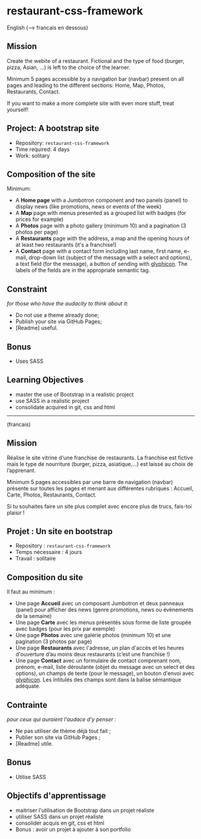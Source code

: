 # restaurant-css-framework

English (--> francais en dessous)

## Mission

Create the webite of a restaurant. Fictional and the type of food (burger, pizza, Asian, ...) is left to the choice of the learner.

Minimum 5 pages accessible by a navigation bar (navbar) present on all pages and leading to the different sections: Home, Map, Photos, Restaurants, Contact.

If you want to make a more complete site with even more stuff, treat yourself!

## Project: A bootstrap site

- Repository: `restaurant-css-framework`
- Time required: 4 days
- Work: solitary

## Composition of the site
Minimum:

- A **Home page** with a Jumbotron component and two panels (panel) to display news (like promotions, news or events of the week)
- A **Map** page with menus presented as a grouped list with badges (for prices for example)
- A **Photos** page with a photo gallery (minimum 10) and a pagination (3 photos per page)
- A **Restaurants** page with the address, a map and the opening hours of at least two restaurants (it's a franchise!)
- A **Contact** page with a contact form including last name, first name, e-mail, drop-down list (subject of the message with a select and options), a text field (for the message), a button of sending with [glyphicon](http://glyphicons.com/). The labels of the fields are in the appropriate semantic tag.

## Constraint
*for those who have the audacity to think about it*:
- Do not use a theme already done;
- Publish your site via GitHub Pages;
- [Readme] useful.

## Bonus
- Uses SASS

## Learning Objectives
- master the use of Bootstrap in a realistic project
- use SASS in a realistic project
- consolidate acquired in git, css and html

------------------------------------------------------------------

(francais)

## Mission

Réalise le site vitrine d'une franchise de restaurants. La franchise est fictive mais le type de nourriture (burger, pizza, asiatique,...) est laissé au choix de l’apprenant.

Minimum 5 pages accessibles par une barre de navigation (navbar) présente sur toutes les pages et menant aux différentes rubriques : Accueil, Carte, Photos, Restaurants, Contact.

Si tu souhaites faire un site plus complet avec encore plus de trucs, fais-toi plaisir !

## Projet : Un site en bootstrap

- Repository : `restaurant-css-framework`  
- Temps nécessaire :  4 jours
- Travail : solitaire   

## Composition du site
Il faut au minimum :  

- Une page **Accueil** avec un composant Jumbotron et deux panneaux (panel) pour afficher des news (genre promotions, news ou évènements de la semaine)
- Une page **Carte** avec les menus présentés sous forme de liste groupée avec badges (pour les prix par exemple)
- Une page **Photos** avec une galerie photos (minimum 10) et une pagination (3 photos par page)
- Une page **Restaurants** avec l'adresse, un plan d'accès et les heures d'ouverture d’au moins deux restaurants (c’est une franchise !)
- Une page **Contact** avec un formulaire de contact comprenant nom, prénom, e-mail, liste déroulante (objet du message avec un select et des options), un champs de texte (pour le message), un bouton d'envoi avec [glyphicon](http://glyphicons.com/). Les intitulés des champs sont dans la balise sémantique adéquate. 

## Contrainte
*pour ceux qui auraient l'audace d'y penser* :
- Ne pas utiliser de thème déjà tout fait ;
- Publier son site via GitHub Pages ;
- [Readme] utile.

## Bonus
- Utilise SASS

## Objectifs d'apprentissage
- maitriser l'utilisation de Bootstrap dans un projet réaliste
- utiliser SASS dans un projet réaliste
- consolider acquis en git, css et html
- Bonus : avoir un projet à ajouter à son portfolio


